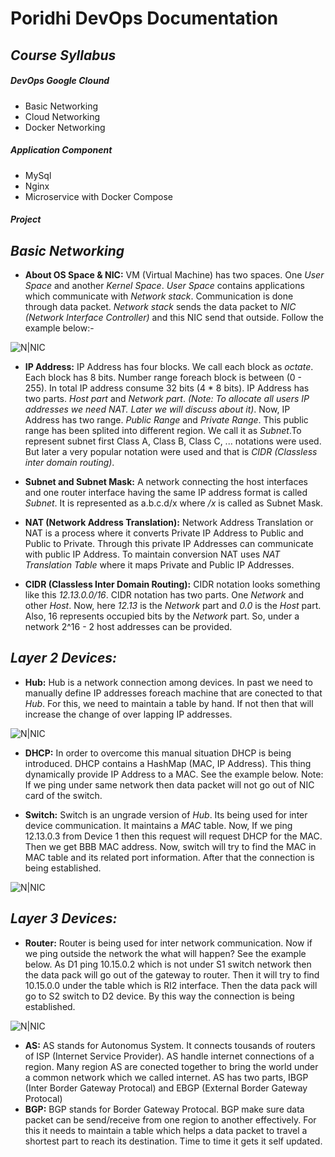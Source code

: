 # Poridhi DevOps Documentation
## _Course Syllabus_
##### DevOps Google Clound
- Basic Networking
- Cloud Networking
- Docker Networking
##### Application Component
- MySql
- Nginx
- Microservice with Docker Compose
##### Project

## _Basic Networking_
- **About OS Space & NIC:** VM (Virtual Machine) has two spaces. One _User Space_ and another _Kernel Space_. _User Space_ contains applications which communicate with _Network stack_. Communication is done through data packet. _Network stack_ sends the data packet to _NIC (Network Interface Controller)_ and this NIC send that outside. Follow the example below:-

![N|NIC](https://drive.google.com/uc?export=view&id=1QYyFaLwPO8yW4dVeB37xsCNRhP1WHg4L)

- **IP Address:** IP Address has four blocks. We call each block as _octate_. Each block has 8 bits. Number range foreach block is between (0 - 255). In total IP address consume 32 bits (4 * 8 bits). IP Address has two parts. _Host part_ and _Network part_. _(Note: To allocate all users IP addresses we need NAT. Later we will discuss about it)_. Now, IP Address has two range. _Public Range_ and _Private Range_. This public range has been splited into different region. We call it as _Subnet_.To represent subnet first Class A, Class B, Class C, ... notations were used. But later a very popular notation were used and that is _CIDR (Classless inter domain routing)_.

- **Subnet and Subnet Mask:** A network connecting the host interfaces and one router interface having the same IP address format is called _Subnet_. It is represented as a.b.c.d/x where _/x_ is called as Subnet Mask. 

- **NAT (Network Address Translation):** Network Address Translation or NAT is a process where it converts Private IP Address to Public and Public to Private. Through this private IP Addresses can communicate with public IP Address. To maintain conversion NAT uses _NAT Translation Table_ where it maps Private and Public IP Addresses. 

- **CIDR (Classless Inter Domain Routing):** CIDR notation looks something like this _12.13.0.0/16_. CIDR notation has two parts. One _Network_ and other _Host_. Now, here _12.13_ is the _Network_ part and _0.0_ is the _Host_ part. Also, 16 represents occupied bits by the _Network_ part. So, under a network 2^16 - 2 host addresses can be provided.

## _Layer 2 Devices:_
- **Hub:** Hub is a network connection among devices. In past we need to manually define IP addresses foreach machine that are conected to that _Hub_. For this, we need to maintain a table by hand. If not then that will increase the change of over lapping IP addresses.

![N|NIC](https://drive.google.com/uc?export=view&id=12gYY_KAKeAFJNe3TGc_lyJwuZgAOZc1_)

- **DHCP:** In order to overcome this manual situation DHCP is being introduced. DHCP contains a HashMap (MAC, IP Address). This thing dynamically provide IP Address to a MAC. See the example below. Note: If we ping under same network then data packet will not go out of NIC card of the switch.

- **Switch:** Switch is an ungrade version of _Hub_. Its being used for inter device communication. It maintains a _MAC_ table. Now, If we ping 12.13.0.3 from Device 1  then this request will request DHCP for the MAC. Then we get BBB MAC address. Now, switch will try to find the MAC in MAC table and its related port information. After that the connection is being established.

![N|NIC](https://drive.google.com/uc?export=view&id=1Rp-Oq_87PdOGpSKT3HjxiSs8ojbah59T)

## _Layer 3 Devices:_
- **Router:** Router is being used for inter network communication. Now if we ping outside the network the what will happen? See the example below. As D1 ping 10.15.0.2 which is not under S1 switch network then the data pack will go out of the gateway to router. Then it will try to find 10.15.0.0 under the table which is RI2 interface. Then the data pack will go to S2 switch to D2 device. By this way the connection is being established.

![N|NIC](https://drive.google.com/uc?export=view&id=1WGJFtDD5vQi2jY3buDOjoJcyHG6gUJdx)

- **AS:** AS stands for Autonomus System. It connects tousands of routers of  ISP (Internet Service Provider). AS handle internet connections of a region. Many region AS are conected together to bring the world under a common network which we called internet. AS has two parts, IBGP (Inter Border Gateway Protocal) and EBGP (External Border Gateway Protocal)
- **BGP:** BGP stands for Border Gateway Protocal. BGP make sure data packet can be send/receive from one region to another effectively. For this it needs to maintain a table which helps a data packet to travel a shortest part to reach its destination. Time to time it gets it self updated.